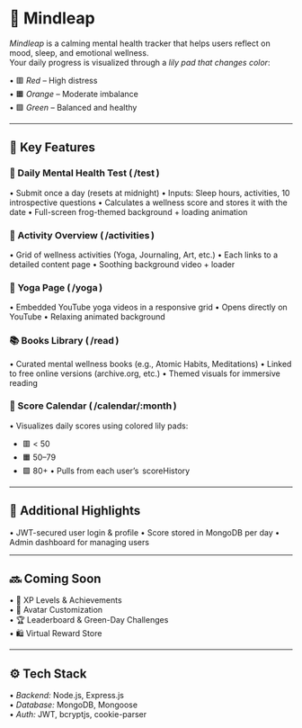 # 🧠 Mindleap

*Mindleap* is a calming mental health tracker that helps users reflect on mood, sleep, and emotional wellness.  
Your daily progress is visualized through a *lily pad that changes color*:

•⁠  ⁠🟥 *Red* – High distress  
•⁠  ⁠🟧 *Orange* – Moderate imbalance  
•⁠  ⁠🟩 *Green* – Balanced and healthy  

---

## 🌟 Key Features

### 🧪 Daily Mental Health Test (⁠ /test ⁠)
•⁠  ⁠Submit once a day (resets at midnight)
•⁠  ⁠Inputs: Sleep hours, activities, 10 introspective questions
•⁠  ⁠Calculates a wellness score and stores it with the date
•⁠  ⁠Full-screen frog-themed background + loading animation

### 🌿 Activity Overview (⁠ /activities ⁠)
•⁠  ⁠Grid of wellness activities (Yoga, Journaling, Art, etc.)
•⁠  ⁠Each links to a detailed content page
•⁠  ⁠Soothing background video + loader

### 🧘 Yoga Page (⁠ /yoga ⁠)
•⁠  ⁠Embedded YouTube yoga videos in a responsive grid
•⁠  ⁠Opens directly on YouTube
•⁠  ⁠Relaxing animated background

### 📚 Books Library (⁠ /read ⁠)
•⁠  ⁠Curated mental wellness books (e.g., Atomic Habits, Meditations)
•⁠  ⁠Linked to free online versions (archive.org, etc.)
•⁠  ⁠Themed visuals for immersive reading

### 📆 Score Calendar (⁠ /calendar/:month ⁠)
•⁠  ⁠Visualizes daily scores using colored lily pads:
  - 🟥 < 50
  - 🟧 50–79
  - 🟩 80+
•⁠  ⁠Pulls from each user’s ⁠ scoreHistory ⁠

---

## 🔄 Additional Highlights

•⁠  ⁠JWT-secured user login & profile
•⁠  ⁠Score stored in MongoDB per day
•⁠  ⁠Admin dashboard for managing users

---

## 🔜 Coming Soon

•⁠  ⁠🎯 XP Levels & Achievements  
•⁠  ⁠🎨 Avatar Customization  
•⁠  ⁠🏆 Leaderboard & Green-Day Challenges  
•⁠  ⁠🛍️ Virtual Reward Store  

---

## ⚙️ Tech Stack

•⁠  ⁠*Backend:* Node.js, Express.js  
•⁠  ⁠*Database:* MongoDB, Mongoose  
•⁠  ⁠*Auth:* JWT, bcryptjs, cookie-parser